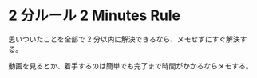 # 2 分ルール 2 Minutes Rule

思いついたことを全部で 2 分以内に解決できるなら、メモせずにすぐ解決する。

動画を見るとか、着手するのは簡単でも完了まで時間がかかるならメモする。
